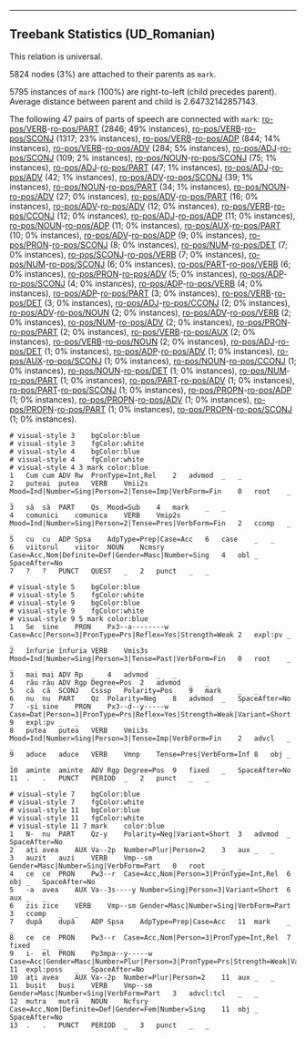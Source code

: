 

--------------------------------------------------------------------------------

## Treebank Statistics (UD_Romanian)

This relation is universal.

5824 nodes (3%) are attached to their parents as `mark`.

5795 instances of `mark` (100%) are right-to-left (child precedes parent).
Average distance between parent and child is 2.64732142857143.

The following 47 pairs of parts of speech are connected with `mark`: [ro-pos/VERB]()-[ro-pos/PART]() (2846; 49% instances), [ro-pos/VERB]()-[ro-pos/SCONJ]() (1317; 23% instances), [ro-pos/VERB]()-[ro-pos/ADP]() (844; 14% instances), [ro-pos/VERB]()-[ro-pos/ADV]() (284; 5% instances), [ro-pos/ADJ]()-[ro-pos/SCONJ]() (109; 2% instances), [ro-pos/NOUN]()-[ro-pos/SCONJ]() (75; 1% instances), [ro-pos/ADJ]()-[ro-pos/PART]() (47; 1% instances), [ro-pos/ADJ]()-[ro-pos/ADV]() (42; 1% instances), [ro-pos/ADV]()-[ro-pos/SCONJ]() (39; 1% instances), [ro-pos/NOUN]()-[ro-pos/PART]() (34; 1% instances), [ro-pos/NOUN]()-[ro-pos/ADV]() (27; 0% instances), [ro-pos/ADV]()-[ro-pos/PART]() (16; 0% instances), [ro-pos/ADV]()-[ro-pos/ADV]() (12; 0% instances), [ro-pos/VERB]()-[ro-pos/CCONJ]() (12; 0% instances), [ro-pos/ADJ]()-[ro-pos/ADP]() (11; 0% instances), [ro-pos/NOUN]()-[ro-pos/ADP]() (11; 0% instances), [ro-pos/AUX]()-[ro-pos/PART]() (10; 0% instances), [ro-pos/ADV]()-[ro-pos/ADP]() (9; 0% instances), [ro-pos/PRON]()-[ro-pos/SCONJ]() (8; 0% instances), [ro-pos/NUM]()-[ro-pos/DET]() (7; 0% instances), [ro-pos/SCONJ]()-[ro-pos/VERB]() (7; 0% instances), [ro-pos/NUM]()-[ro-pos/SCONJ]() (6; 0% instances), [ro-pos/PART]()-[ro-pos/VERB]() (6; 0% instances), [ro-pos/PRON]()-[ro-pos/ADV]() (5; 0% instances), [ro-pos/ADP]()-[ro-pos/SCONJ]() (4; 0% instances), [ro-pos/ADP]()-[ro-pos/VERB]() (4; 0% instances), [ro-pos/ADP]()-[ro-pos/PART]() (3; 0% instances), [ro-pos/VERB]()-[ro-pos/DET]() (3; 0% instances), [ro-pos/ADJ]()-[ro-pos/CCONJ]() (2; 0% instances), [ro-pos/ADV]()-[ro-pos/NOUN]() (2; 0% instances), [ro-pos/ADV]()-[ro-pos/VERB]() (2; 0% instances), [ro-pos/NUM]()-[ro-pos/ADV]() (2; 0% instances), [ro-pos/PRON]()-[ro-pos/PART]() (2; 0% instances), [ro-pos/VERB]()-[ro-pos/AUX]() (2; 0% instances), [ro-pos/VERB]()-[ro-pos/NOUN]() (2; 0% instances), [ro-pos/ADJ]()-[ro-pos/DET]() (1; 0% instances), [ro-pos/ADP]()-[ro-pos/ADV]() (1; 0% instances), [ro-pos/AUX]()-[ro-pos/SCONJ]() (1; 0% instances), [ro-pos/NOUN]()-[ro-pos/CCONJ]() (1; 0% instances), [ro-pos/NOUN]()-[ro-pos/DET]() (1; 0% instances), [ro-pos/NUM]()-[ro-pos/PART]() (1; 0% instances), [ro-pos/PART]()-[ro-pos/ADV]() (1; 0% instances), [ro-pos/PART]()-[ro-pos/SCONJ]() (1; 0% instances), [ro-pos/PROPN]()-[ro-pos/ADP]() (1; 0% instances), [ro-pos/PROPN]()-[ro-pos/ADV]() (1; 0% instances), [ro-pos/PROPN]()-[ro-pos/PART]() (1; 0% instances), [ro-pos/PROPN]()-[ro-pos/SCONJ]() (1; 0% instances).


~~~ conllu
# visual-style 3	bgColor:blue
# visual-style 3	fgColor:white
# visual-style 4	bgColor:blue
# visual-style 4	fgColor:white
# visual-style 4 3 mark	color:blue
1	Cum	cum	ADV	Rw	PronType=Int,Rel	2	advmod	_	_
2	puteai	putea	VERB	Vmii2s	Mood=Ind|Number=Sing|Person=2|Tense=Imp|VerbForm=Fin	0	root	_	_
3	să	să	PART	Qs	Mood=Sub	4	mark	_	_
4	comunici	comunica	VERB	Vmip2s	Mood=Ind|Number=Sing|Person=2|Tense=Pres|VerbForm=Fin	2	ccomp	_	_
5	cu	cu	ADP	Spsa	AdpType=Prep|Case=Acc	6	case	_	_
6	viitorul	viitor	NOUN	Ncmsry	Case=Acc,Nom|Definite=Def|Gender=Masc|Number=Sing	4	obl	_	SpaceAfter=No
7	?	?	PUNCT	QUEST	_	2	punct	_	_

~~~


~~~ conllu
# visual-style 5	bgColor:blue
# visual-style 5	fgColor:white
# visual-style 9	bgColor:blue
# visual-style 9	fgColor:white
# visual-style 9 5 mark	color:blue
1	Se	sine	PRON	Px3--a--------w	Case=Acc|Person=3|PronType=Prs|Reflex=Yes|Strength=Weak	2	expl:pv	_	_
2	înfurie	înfuria	VERB	Vmis3s	Mood=Ind|Number=Sing|Person=3|Tense=Past|VerbForm=Fin	0	root	_	_
3	mai	mai	ADV	Rp	_	4	advmod	_	_
4	rău	rău	ADV	Rgp	Degree=Pos	2	advmod	_	_
5	că	că	SCONJ	Csssp	Polarity=Pos	9	mark	_	_
6	nu	nu	PART	Qz	Polarity=Neg	8	advmod	_	SpaceAfter=No
7	-și	sine	PRON	Px3--d--y-----w	Case=Dat|Person=3|PronType=Prs|Reflex=Yes|Strength=Weak|Variant=Short	9	expl:pv	_	_
8	putea	putea	VERB	Vmii3s	Mood=Ind|Number=Sing|Person=3|Tense=Imp|VerbForm=Fin	2	advcl	_	_
9	aduce	aduce	VERB	Vmnp	Tense=Pres|VerbForm=Inf	8	obj	_	_
10	aminte	aminte	ADV	Rgp	Degree=Pos	9	fixed	_	SpaceAfter=No
11	.	.	PUNCT	PERIOD	_	2	punct	_	_

~~~


~~~ conllu
# visual-style 7	bgColor:blue
# visual-style 7	fgColor:white
# visual-style 11	bgColor:blue
# visual-style 11	fgColor:white
# visual-style 11 7 mark	color:blue
1	N-	nu	PART	Qz-y	Polarity=Neg|Variant=Short	3	advmod	_	SpaceAfter=No
2	ați	avea	AUX	Va--2p	Number=Plur|Person=2	3	aux	_	_
3	auzit	auzi	VERB	Vmp--sm	Gender=Masc|Number=Sing|VerbForm=Part	0	root	_	_
4	ce	ce	PRON	Pw3--r	Case=Acc,Nom|Person=3|PronType=Int,Rel	6	obj	_	SpaceAfter=No
5	-a	avea	AUX	Va--3s----y	Number=Sing|Person=3|Variant=Short	6	aux	_	_
6	zis	zice	VERB	Vmp--sm	Gender=Masc|Number=Sing|VerbForm=Part	3	ccomp	_	_
7	după	după	ADP	Spsa	AdpType=Prep|Case=Acc	11	mark	_	_
8	ce	ce	PRON	Pw3--r	Case=Acc,Nom|Person=3|PronType=Int,Rel	7	fixed	_	_
9	i-	el	PRON	Pp3mpa--y-----w	Case=Acc|Gender=Masc|Number=Plur|Person=3|PronType=Prs|Strength=Weak|Variant=Short	11	expl:poss	_	SpaceAfter=No
10	ați	avea	AUX	Va--2p	Number=Plur|Person=2	11	aux	_	_
11	bușit	buși	VERB	Vmp--sm	Gender=Masc|Number=Sing|VerbForm=Part	3	advcl:tcl	_	_
12	mutra	mutră	NOUN	Ncfsry	Case=Acc,Nom|Definite=Def|Gender=Fem|Number=Sing	11	obj	_	SpaceAfter=No
13	.	.	PUNCT	PERIOD	_	3	punct	_	_

~~~


